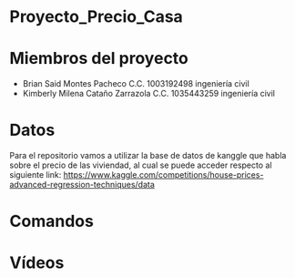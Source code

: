 # Proyecto_Precio_Casa
# Miembros del proyecto 
- Brian Said Montes Pacheco C.C. 1003192498 ingeniería civil
- Kimberly Milena Cataño Zarrazola C.C. 1035443259 ingeniería civil
# Datos 
Para el repositorio vamos a utilizar la base de datos de kanggle que habla sobre el precio de las viviendad, al cual se puede acceder respecto al siguiente link: https://www.kaggle.com/competitions/house-prices-advanced-regression-techniques/data
# Comandos
# Vídeos 

